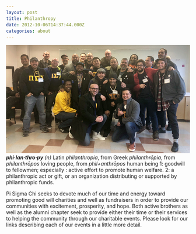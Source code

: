 ```yaml
---
layout: post
title: Philanthropy
date: 2012-10-06T14:37:44.000Z
categories: about
---
```


<img src="/images/fulls/01.jpg" class="fit image"> _**phi·lan·thro·py** (n)_ Latin _philanthropia_, from Greek _philanthrōpia_, from _philanthrōpos_ loving people, from _phil+anthrōpos_ human being 
1: goodwill to fellowmen; especially : active effort to promote human welfare.
2: a philanthropic act or gift, or an organization distributing or supported by philanthropic funds.

Pi Sigma Chi seeks to devote much of our time and energy toward promoting good will charities and well as fundraisers in order to provide our communities with excitement, prosperity, and hope. Both active brothers as well as the alumni chapter seek to provide either their time or their services to helping the community through our charitable events. Please look for our links describing each of our events in a little more detail.

